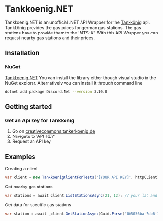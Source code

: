 # Tankkoenig.NET
Tankkoenig.NET is an unofficial .NET API Wrapper for the [Tankkönig](https://tankerkoenig.de/) api.
Tankkönig provides the gas prices for german gas stations. The gas stations have to provide them to the 'MTS-K'.
With this API Wrapper you can request nearby gas stations and their prices.

## Installation
### NuGet
[Tankkoenig.NET](https://www.nuget.org/packages/Tankkoenig.NET/)
You can install the library either though visual studio in the NuGet explorer.
Alternatively you can install it through command line

```sh
dotnet add package Discord.Net --version 3.10.0
```

## Getting started
### Get an Api key for Tankkönig
1. Go on [creativecommons.tankerkoenig.de](https://creativecommons.tankerkoenig.de/)
2. Navigate to 'API-KEY'
3. Request an API key

## Examples

Creating a client
```cs
var client = new TankkoenigClientForTests("[YOUR API KEY]", httpClient);
```

Get nearby gas stations
```cs
var stations = await client.ListStationsAsync(21, 12); // your lat and lng for the '21' and '12'
```

Get data for specific gas stations
```cs
var station = await _client.GetStationAsync(Guid.Parse("005056ba-7cb6-1ed2-bceb-90e59ad2cd35")); // the GUID of a random gas station, you have to replace that with the gas station you want.
```